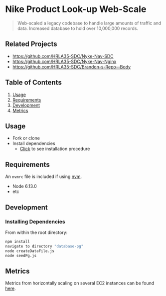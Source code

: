 # Nike Product Look-up Web-Scale

> Web-scaled a legacy codebase to handle large amounts of traffic and data. Increased database to hold over 10,000,000 records.

## Related Projects

  - https://github.com/HRLA35-SDC/Nyke-Nav-SDC
  - https://github.com/HRLA35-SDC/Nyke-Nav-Nginx
  - https://github.com/HRLA35-SDC/Brandon-s-Repo--Body

## Table of Contents

1. [Usage](#Usage)
1. [Requirements](#requirements)
1. [Development](#development)
1. [Metrics](#metrics)

## Usage

- Fork or clone
- Install dependencies
  - [Click](#development) to see installation procedure

## Requirements

An `nvmrc` file is included if using [nvm](https://github.com/creationix/nvm).

- Node 6.13.0
- etc

## Development

### Installing Dependencies

From within the root directory:

```sh
npm install
navigate to directory "database-pg"
node createDataFile.js
node seedPg.js
```
## Metrics

Metrics from horizontally scaling on several EC2 instances can be found [here](https://www.dropbox.com/sh/pj7kdtos0x83zuy/AAAg0RO1BYXRkpeJHQek0B4Oa?dl=0).
